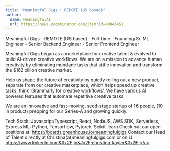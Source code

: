 ```yaml
---
title: "Meaningful Gigs : REMOTE (US based)"
author:
  name: MeaningfulAI
  url: https://news.ycombinator.com/item?id=40846451
---
```

Meaningful Gigs - REMOTE (US based) - Full-time - Founding&#x2F;Sr. ML Engineer - Senior Backend Engineer - Senior Frontend Engineer

Meaningful Gigs began as a marketplace for creative talent &amp; evolved to build AI-driven creative workflows. We are on a mission to advance human creativity by eliminating mundane tasks that stifle innovation and transform the $162 billion creative market.

Help us shape the future of creativity by quietly rolling out a new product, separate from our creative marketplace, which helps speed up creative tasks, think ‘Grammarly for creative workflows’. We have various AI powered features that automate repetitive creative tasks.

We are an innovative and fast-moving, seed-stage startup of 16 people, (10 in product) prepping for our Series-A and growing quickly.

Tech Stack: Javascript&#x2F;Typescript, React, NodeJS, AWS SDK, Serverless, Express 
ML: Python, Tensorflow, Pytorch, Scikit-learn
Check out our open positions at: <a href="https:&#x2F;&#x2F;boards.greenhouse.io&#x2F;meaningfulgigs" rel="nofollow">https:&#x2F;&#x2F;boards.greenhouse.io&#x2F;meaningfulgigs</a>
Contact our Head of Talent directly at Christina(at)meaningfulgigs.com or on LI: <a href="https:&#x2F;&#x2F;www.linkedin.com&#x2F;in&#x2F;christina-kayler&#x2F;" rel="nofollow">https:&#x2F;&#x2F;www.linkedin.com&#x2F;in&#x2F;christina-kayler&#x2F;</a>
